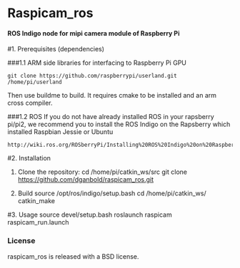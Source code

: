 
Raspicam_ros
=======
#### ROS Indigo node for mipi camera module of Raspberry Pi

#1. Prerequisites (dependencies)

###1.1 ARM side libraries for interfacing to Raspberry Pi GPU

	git clone https://github.com/raspberrypi/userland.git /home/pi/userland

Then use buildme to build. It requires cmake to be installed and an arm cross compiler.

###1.2 ROS
If you do not have already installed ROS in your rapsberry pi/pi2, we recommend you to install the ROS Indigo on the Rapsberry which installed Raspbian Jessie or Ubuntu

	http://wiki.ros.org/ROSberryPi/Installing%20ROS%20Indigo%20on%20Raspberry%20Pi

#2. Installation

1. Clone the repository:
	cd /home/pi/catkin_ws/src
	git clone https://github.com/dganbold/raspicam_ros.git

2. Build
	source /opt/ros/indigo/setup.bash
	cd /home/pi/catkin_ws/
	catkin_make

#3. Usage
	source devel/setup.bash
	roslaunch raspicam raspicam_run.launch

### License
raspicam_ros is released with a BSD license.
